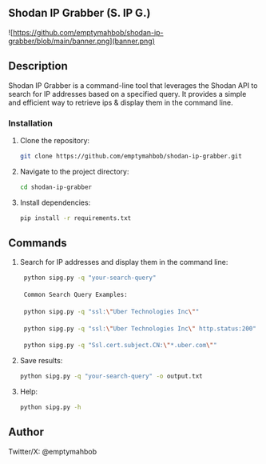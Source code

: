 ## Shodan IP Grabber (S. IP G.)

![https://github.com/emptymahbob/shodan-ip-grabber/blob/main/banner.png](banner.png)

## Description

Shodan IP Grabber is a command-line tool that leverages the Shodan API to search for IP addresses based on a specified query. It provides a simple and efficient way to retrieve ips & display them in the command line.

### Installation

1. Clone the repository:

   ```bash
   git clone https://github.com/emptymahbob/shodan-ip-grabber.git

2. Navigate to the project directory:

   ```bash
   cd shodan-ip-grabber

3. Install dependencies:

   ```bash
   pip install -r requirements.txt

## Commands

1. Search for IP addresses and display them in the command line:

    ```bash
     python sipg.py -q "your-search-query"
    
     Common Search Query Examples:

     python sipg.py -q "ssl:\"Uber Technologies Inc\""
  
     python sipg.py -q "ssl:\"Uber Technologies Inc\" http.status:200"
  
     python sipg.py -q "Ssl.cert.subject.CN:\"*.uber.com\""
    

2. Save results:

    ```bash
    python sipg.py -q "your-search-query" -o output.txt

3. Help:

    ```bash
    python sipg.py -h

## Author

Twitter/X: @emptymahbob 
